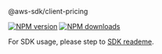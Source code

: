 @aws-sdk/client-pricing

[![NPM version](https://img.shields.io/npm/v/@aws-sdk/client-pricing/beta.svg)](https://www.npmjs.com/package/@aws-sdk/client-pricing)
[![NPM downloads](https://img.shields.io/npm/dm/@aws-sdk/client-pricing.svg)](https://www.npmjs.com/package/@aws-sdk/client-pricing)

For SDK usage, please step to [SDK reademe](https://github.com/aws/aws-sdk-js-v3).
